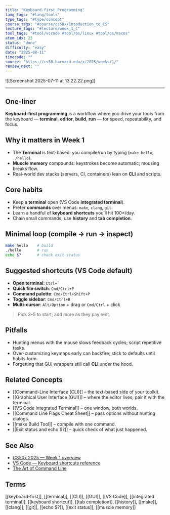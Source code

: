 ```yaml
---
title: "Keyboard-first Programming"  
lang_tags: "#lang/tools"
type_tags: "#type/concept"
course_tags: "#course/cs50x/intoduction_to_CS"
lecture_tags: "#lecture/week_1_C"
tool_tags: "#tool/vscode #tool/os/linux #tool/os/macos"
atom_idx: 23
status: "done"
difficulty: "easy"
date: "2025-08-11"
timecode: ""
source: "https://cs50.harvard.edu/x/2025/weeks/1/"
review_next: ""
---
```


![[Screenshot 2025-07-11 at 13.22.22.png]]

---

## **One-liner**

**Keyboard-first programming** is a workflow where you drive your tools from the keyboard — **terminal**, **editor**, **build**, **run** — for speed, repeatability, and focus.

## Why it matters in Week 1

- The **Terminal** is text-based: you compile/run by typing (`make hello`, `./hello`).  
- **Muscle memory** compounds: keystrokes become automatic; mousing breaks flow.  
- Real-world dev stacks (servers, CI, containers) lean on **CLI** and scripts.

## Core habits

- Keep a **terminal** open (VS Code **integrated terminal**).  
- Prefer **commands** over menus: `make`, `clang`, `git`.  
- Learn a handful of **keyboard shortcuts** you’ll hit 100×/day.  
- Chain small commands; use **history** and **tab completion**.

## Minimal loop (compile → run → inspect)

```bash
make hello    # build
./hello       # run
echo $?       # check exit status
```

## Suggested shortcuts (VS Code default)

- **Open terminal**: `` Ctrl+` ``  
- **Quick file switch**: `Cmd/Ctrl+P`  
- **Command palette**: `Cmd/Ctrl+Shift+P`  
- **Toggle sidebar**: `Cmd/Ctrl+B`  
- **Multi-cursor**: `Alt/Option` + drag or `Cmd/Ctrl` + click

> Pick 3–5 to start; add more as they pay rent.

## Pitfalls

- Hunting menus with the mouse slows feedback cycles; script repetitive tasks.  
- Over-customizing keymaps early can backfire; stick to defaults until habits form.  
- Forgetting that GUI wrappers still call **CLI** under the hood.

## Related Concepts

- [[Command-Line Interface (CLI)]] – the text-based side of your toolkit.  
- [[Graphical User Interface (GUI)]] – where the editor lives; pair it with the terminal.  
- [[VS Code Integrated Terminal]] – one window, both worlds.  
- [[Command Line Flags Cheat Sheet]] – pass options without hunting dialogs.  
- [[make Build Tool]] – compile with one command.  
- [[Exit status and echo $?]] – quick check of what just happened.

## See Also

- [CS50x 2025 — Week 1 overview](https://cs50.harvard.edu/x/2025/weeks/1/)  
- [VS Code — Keyboard shortcuts reference](https://code.visualstudio.com/docs/getstarted/keybindings)  
- [The Art of Command Line](https://github.com/jlevy/the-art-of-command-line)

## Terms

[[keyboard-first]], [[terminal]], [[CLI]], [[GUI]], [[VS Code]], [[integrated terminal]], [[keyboard shortcut]], [[tab completion]], [[history]], [[make]], [[clang]], [[git]], [[echo $?]], [[exit status]], [[muscle memory]]

